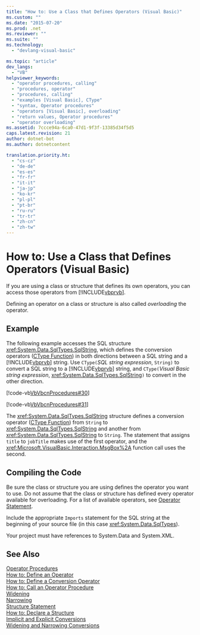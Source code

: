 ```yaml
---
title: "How to: Use a Class that Defines Operators (Visual Basic)"
ms.custom: ""
ms.date: "2015-07-20"
ms.prod: .net
ms.reviewer: ""
ms.suite: ""
ms.technology: 
  - "devlang-visual-basic"

ms.topic: "article"
dev_langs: 
  - "VB"
helpviewer_keywords: 
  - "operator procedures, calling"
  - "procedures, operator"
  - "procedures, calling"
  - "examples [Visual Basic], CType"
  - "syntax, Operator procedures"
  - "operators [Visual Basic], overloading"
  - "return values, Operator procedures"
  - "operator overloading"
ms.assetid: 7ccce94a-6ca0-47d1-9f3f-13385d34f5d5
caps.latest.revision: 21
author: dotnet-bot
ms.author: dotnetcontent

translation.priority.ht: 
  - "cs-cz"
  - "de-de"
  - "es-es"
  - "fr-fr"
  - "it-it"
  - "ja-jp"
  - "ko-kr"
  - "pl-pl"
  - "pt-br"
  - "ru-ru"
  - "tr-tr"
  - "zh-cn"
  - "zh-tw"
---
```

# How to: Use a Class that Defines Operators (Visual Basic)
If you are using a class or structure that defines its own operators, you can access those operators from [!INCLUDE[vbprvb](~/includes/vbprvb-md.md)].  
  
 Defining an operator on a class or structure is also called *overloading* the operator.  
  
## Example  
 The following example accesses the SQL structure <xref:System.Data.SqlTypes.SqlString>, which defines the conversion operators ([CType Function](../../../../visual-basic/language-reference/functions/ctype-function.md)) in both directions between a SQL string and a [!INCLUDE[vbprvb](~/includes/vbprvb-md.md)] string. Use `CType(`*SQL string expression*, `String)` to convert a SQL string to a [!INCLUDE[vbprvb](~/includes/vbprvb-md.md)] string, and `CType(`*Visual Basic string expression*, <xref:System.Data.SqlTypes.SqlString>`)` to convert in the other direction.  
  
 [!code-vb[VbVbcnProcedures#30](./codesnippet/VisualBasic/how-to-use-a-class-that-defines-operators_1.vb)]  
  
 [!code-vb[VbVbcnProcedures#31](./codesnippet/VisualBasic/how-to-use-a-class-that-defines-operators_2.vb)]  
  
 The <xref:System.Data.SqlTypes.SqlString> structure defines a conversion operator ([CType Function](../../../../visual-basic/language-reference/functions/ctype-function.md)) from `String` to <xref:System.Data.SqlTypes.SqlString> and another from <xref:System.Data.SqlTypes.SqlString> to `String`. The statement that assigns `title` to `jobTitle` makes use of the first operator, and the <xref:Microsoft.VisualBasic.Interaction.MsgBox%2A> function call uses the second.  
  
## Compiling the Code  
 Be sure the class or structure you are using defines the operator you want to use. Do not assume that the class or structure has defined every operator available for overloading. For a list of available operators, see [Operator Statement](../../../../visual-basic/language-reference/statements/operator-statement.md).  
  
 Include the appropriate `Imports` statement for the SQL string at the beginning of your source file (in this case <xref:System.Data.SqlTypes>).  
  
 Your project must have references to System.Data and System.XML.  
  
## See Also  
 [Operator Procedures](./operator-procedures.md)   
 [How to: Define an Operator](./how-to-define-an-operator.md)   
 [How to: Define a Conversion Operator](./how-to-define-a-conversion-operator.md)   
 [How to: Call an Operator Procedure](./how-to-call-an-operator-procedure.md)   
 [Widening](../../../../visual-basic/language-reference/modifiers/widening.md)   
 [Narrowing](../../../../visual-basic/language-reference/modifiers/narrowing.md)   
 [Structure Statement](../../../../visual-basic/language-reference/statements/structure-statement.md)   
 [How to: Declare a Structure](../../../../visual-basic/programming-guide/language-features/data-types/how-to-declare-a-structure.md)   
 [Implicit and Explicit Conversions](../../../../visual-basic/programming-guide/language-features/data-types/implicit-and-explicit-conversions.md)   
 [Widening and Narrowing Conversions](../../../../visual-basic/programming-guide/language-features/data-types/widening-and-narrowing-conversions.md)
